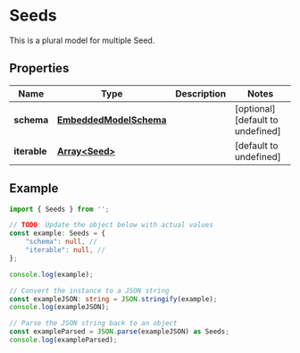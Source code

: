 
# Seeds

This is a plural model for multiple Seed.

## Properties

Name | Type | Description | Notes
------------ | ------------- | ------------- | -------------
**schema** | [**EmbeddedModelSchema**](EmbeddedModelSchema) |  | [optional] [default to undefined]
**iterable** | [**Array&lt;Seed&gt;**](Seed) |  | [default to undefined]

## Example

```typescript
import { Seeds } from '';

// TODO: Update the object below with actual values
const example: Seeds = {
    "schema": null, // 
    "iterable": null, // 
};

console.log(example);

// Convert the instance to a JSON string
const exampleJSON: string = JSON.stringify(example);
console.log(exampleJSON);

// Parse the JSON string back to an object
const exampleParsed = JSON.parse(exampleJSON) as Seeds;
console.log(exampleParsed);
```




